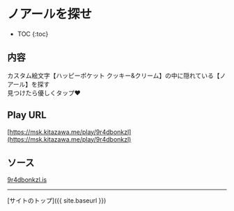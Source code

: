 # ノアーﾉﾚを探せ

* TOC
{:toc}

## 内容
カスタム絵文字【ハッピーポケット クッキー&クリーム】の中に隠れている【ノアール】を探す  
見つけたら優しくタップ❤️

## Play URL

[https://msk.kitazawa.me/play/9r4dbonkzl](https://msk.kitazawa.me/play/9r4dbonkzl)

## ソース

[9r4dbonkzl.is](https://github.com/elysion-pre/MisskeyPlay/blob/main/src/kitazawa/9r4dbonkzl.is)

----

[サイトのトップ]({{ site.baseurl }})
